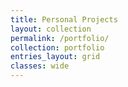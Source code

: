 ```yaml
---
title: Personal Projects
layout: collection
permalink: /portfolio/
collection: portfolio
entries_layout: grid
classes: wide
---
```

